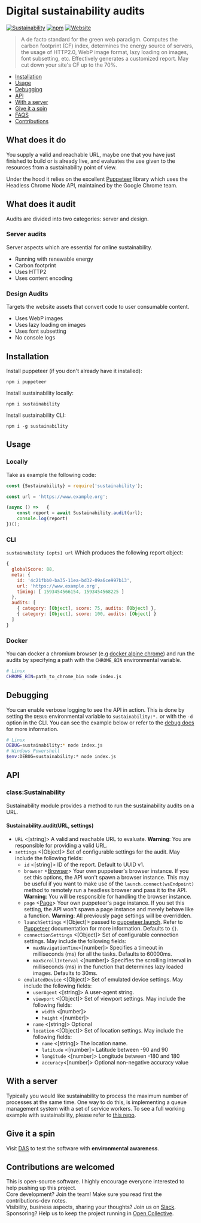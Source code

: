 # Digital sustainability audits
[![Sustainability](https://img.shields.io/badge/sustainability-100%25-blue)](https://audits.digital)
[![npm](https://img.shields.io/badge/npm-v0.2.2-orange)](https://www.npmjs.com/package/sustainability)
[![Website](https://img.shields.io/website-up-down-green-red/http/shields.io.svg)](https://audits.digital)
> A de facto standard for the green web paradigm. Computes the carbon footprint (CF) index, determines the energy source of servers, the usage of HTTP2.0, WebP image format, lazy loading on images, font subsetting, etc.
Effectively generates a customized report. May cut down your site's CF up to the 70%.

- [Installation](#Installation)
- [Usage](#Usage)
- [Debugging](#Debugging)
- [API](#API)
- [With a server](#with-a-server)
- [Give it a spin](#give-it-a-spin)
- [FAQS](#FAQS)
- [Contributions](#contributions-are-welcomed)

## What does it do

You supply a valid and reachable URL, maybe one that you have just finished to build or is already live, and evaluates the use given to the resources from a sustainability point of view.

Under the hood it relies on the excellent
[Puppeteer] library which uses the Headless Chrome Node API, maintained by the Google Chrome team.  

## What does it audit

Audits are divided into two categories: server and design.

### Server audits

Server aspects which are essential for online sustainability.

* Running with renewable energy
* Carbon footprint
* Uses HTTP2
* Uses content encoding

### Design Audits

Targets the website assets that convert code to user consumable content.

* Uses WebP images
* Uses lazy loading on images
* Uses font subsetting
* No console logs

## Installation

Install puppeteer (if you don't already have it installed):

`npm i puppeteer`

Install sustainability locally:

`npm i sustainability`

Install sustainability CLI:

`npm i -g sustainability`

## Usage

### Locally

Take as example the following code:

```js
const {Sustainability} = require('sustainability');

const url = 'https://www.example.org';

(async () =>   {
    const report = await Sustainability.audit(url);
    console.log(report)
})();
```

### CLI

`sustainability [opts] url`
Which produces the following report object:

```js
{
  globalScore: 88,
  meta: {
    id: '4c21fbb0-ba35-11ea-bd32-09a6ce997b13',
    url: 'https://www.example.org',
    timing: [ 1593454566154, 1593454568225 ]
  },
  audits: [
    { category: [Object], score: 75, audits: [Object] },
    { category: [Object], score: 100, audits: [Object] }
  ]
}
```

### Docker

You can docker a chromium browser (e.g [docker alpine chrome](https://github.com/Zenika/alpine-chrome)) and run the audits by specifying a path with the `CHROME_BIN` environmental variable.

```bash
# Linux
CHROME_BIN=path_to_chrome_bin node index.js
```
## Debugging

You can enable verbose logging to see the API in action.
This is done by setting the `DEBUG` environmental variable to `sustainability:*.` or with the `-d` option in the CLI.
You can see the example below or refer to the [debug docs](https://github.com/visionmedia/debug#windows-command-prompt-notes) for more information.

```bash
# Linux
DEBUG=sustainability:* node index.js
# Windows Powershell
$env:DEBUG=sustainability:* node index.js
```

## API

### class:Sustainability

Sustainability module provides a method to run the sustainability audits on a URL.

#### Sustainability.audit(URL, settings)

- `URL` <[string]> A valid and reachable URL to evaluate. **Warning**: You are responsible for providing a valid URL.
- `settings` <[Object]> Set of configurable settings for the audit. May include the following fields:
    - `id` <[string]> ID of the report. Default to UUID v1.
    - `browser` <[Browser]> Your own puppeteer's browser instance. If you set this options, the API won't spawn a browser instance. This may be useful if you want to make use of the `launch.connect(wsEndpoint)` method to remotely run a headless browser and pass it to the API. **Warning**: You will be responsible for handling the browser instance.
    - `page` <[Page]> Your own puppeteer's page instance. If you set this setting, the API won't spawn a page instance and merely behave like a function. **Warning**: All previously page settings will be overridden.
    - `launchSettings` <[Object]> passed to [puppeteer.launch]. Refer to [Puppeteer] documentation for more information. Defaults to `{}`.
    - `connectionSettings` <[Object]> Set of configurable connection settings. May include the following fields:
      - `maxNavigationTime`<[number]> Specifies a timeout in milliseconds (ms) for all the tasks. Defaults to 60000ms.
      - `maxScrollInterval` <[number]> Specifies the scrolling interval in milliseconds (ms) in the function that determines lazy loaded images. Defaults to 30ms.
    - `emulatedDevice` <[Object]> Set of emulated device settings. May include the following fields:
      - `userAgent` <[string]> A user-agent string.
      - `viewport` <[Object]> Set of viewport settings. May include the following fields:
        - `width` <[number]>
        - `height` <[number]>
      - `name` <[string]> Optional
      - `location` <[Object]> Set of location settings. May include the following fields:
        - `name` <[string]> The location name.
        - `latitude` <[number]> Latitude between -90 and 90
        - `longitude` <[number]> Longitude between -180 and 180
        - `accuracy`<[number]> Optional non-negative accuracy value

## With a server

Typically you would like sustainability to process the maximum number of processes at the same time. One way to do this, is implementing a queue management system with a set of service workers. To see a full working example with sustainability, please refer to [this repo](https://github.com/sirdmon/sustainable).

## Give it a spin

Visit [DAS](https://audits.digital/) to test the software with **environmental awareness**.


## Contributions are welcomed

This is open-source software. I highly encourage everyone interested to help pushing up this project.\
Core development? Join the team! Make sure you read first the contributions-dev notes.\
Visibility, business aspects, sharing your thoughts? Join us on [Slack](https://join.slack.com/t/das-e2x6193/shared_invite/zt-fk08bitv-vWB6_OIJTncf93OvcRdKnQ).\
Sponsoring? Help us to keep the project running in  [Open Collective](https://opencollective.com/das).


[Puppeteer]: https://github.com/GoogleChrome/puppeteer "Puppeteer"
[puppeteer.launch]: https://github.com/GoogleChrome/puppeteer/blob/v1.5.0/docs/api.md#puppeteerlaunchoptions "puppeteer.launch"
[Page]: https://github.com/GoogleChrome/puppeteer/blob/v1.5.0/docs/api.md#class-page "Page"
[Browser]: https://github.com/puppeteer/puppeteer/blob/v1.5.0/docs/api.md#class-browser "Browser"
